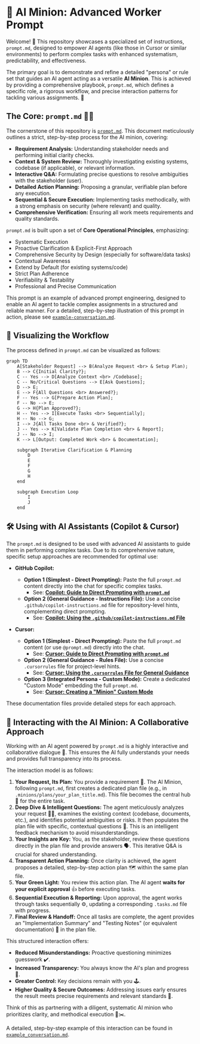 # 🤖 AI Minion: Advanced Worker Prompt

Welcome! 👋 This repository showcases a specialized set of instructions, `prompt.md`, designed to empower AI agents (like those in Cursor or similar environments) to perform complex tasks with enhanced systematism, predictability, and effectiveness.

The primary goal is to demonstrate and refine a detailed "persona" or rule set that guides an AI agent acting as a versatile **AI Minion**. This is achieved by providing a comprehensive playbook, `prompt.md`, which defines a specific role, a rigorous workflow, and precise interaction patterns for tackling various assignments. 🧠

## The Core: `prompt.md` 🧑‍🔧

The cornerstone of this repository is [`prompt.md`](./prompt.md). This document meticulously outlines a strict, step-by-step process for the AI minion, covering:

*   **Requirement Analysis:** Understanding stakeholder needs and performing initial clarity checks.
*   **Context & System Review:** Thoroughly investigating existing systems, codebase (if applicable), or relevant information.
*   **Interactive Q&A:** Formulating precise questions to resolve ambiguities with the stakeholder (user).
*   **Detailed Action Planning:** Proposing a granular, verifiable plan before any execution.
*   **Sequential & Secure Execution:** Implementing tasks methodically, with a strong emphasis on security (where relevant) and quality.
*   **Comprehensive Verification:** Ensuring all work meets requirements and quality standards.

`prompt.md` is built upon a set of **Core Operational Principles**, emphasizing:

*   Systematic Execution
*   Proactive Clarification & Explicit-First Approach
*   Comprehensive Security by Design (especially for software/data tasks)
*   Contextual Awareness
*   Extend by Default (for existing systems/code)
*   Strict Plan Adherence
*   Verifiability & Testability
*   Professional and Precise Communication

This prompt is an example of advanced prompt engineering, designed to enable an AI agent to tackle complex assignments in a structured and reliable manner. For a detailed, step-by-step illustration of this prompt in action, please see [`example-conversation.md`](./docs/example-conversation.md).

## 🌊 Visualizing the Workflow

The process defined in `prompt.md` can be visualized as follows:

```mermaid
graph TD
    A[Stakeholder Request] --> B(Analyze Request <br> & Setup Plan);
    B --> C{Initial Clarity?};
    C -- Yes --> D[Analyze Context <br> /Codebase];
    C -- No/Critical Questions --> E[Ask Questions];
    D --> E;
    E --> F{All Questions <br> Answered?};
    F -- Yes --> G[Prepare Action Plan];
    F -- No --> E;
    G --> H{Plan Approved?};
    H -- Yes --> I[Execute Tasks <br> Sequentially];
    H -- No --> G;
    I --> J{All Tasks Done <br> & Verified?};
    J -- Yes --> K[Validate Plan Completion <br> & Report];
    J -- No --> I;
    K --> L[Output: Completed Work <br> & Documentation];

    subgraph Iterative Clarification & Planning
        D
        E
        F
        G
        H
    end

    subgraph Execution Loop
        I
        J
    end
```

## 🛠️ Using with AI Assistants (Copilot & Cursor)

The `prompt.md` is designed to be used with advanced AI assistants to guide them in performing complex tasks. Due to its comprehensive nature, specific setup approaches are recommended for optimal use:

*   **GitHub Copilot:**
    *   **Option 1 (Simplest - Direct Prompting):** Paste the full `prompt.md` content directly into the chat for specific complex tasks.
        *   See: **[Copilot: Guide to Direct Prompting with `prompt.md`](./docs/copilot_setup_direct_prompting.md)**
    *   **Option 2 (General Guidance - Instructions File):** Use a concise `.github/copilot-instructions.md` file for repository-level hints, complementing direct prompting.
        *   See: **[Copilot: Using the `.github/copilot-instructions.md` File](./docs/copilot_setup_instructions_file.md)**

*   **Cursor:**
    *   **Option 1 (Simplest - Direct Prompting):** Paste the full `prompt.md` content (or use `@prompt.md`) directly into the chat.
        *   See: **[Cursor: Guide to Direct Prompting with `prompt.md`](./docs/cursor_setup_direct_prompting.md)**
    *   **Option 2 (General Guidance - Rules File):** Use a concise `.cursorrules` file for project-level hints.
        *   See: **[Cursor: Using the `.cursorrules` File for General Guidance](./docs/cursor_setup_rules.md)**
    *   **Option 3 (Integrated Persona - Custom Mode):** Create a dedicated "Custom Mode" embedding the full `prompt.md`.
        *   See: **[Cursor: Creating a "Minion" Custom Mode](./docs/cursor_setup_custom_mode.md)**

These documentation files provide detailed steps for each approach.

## 🤝 Interacting with the AI Minion: A Collaborative Approach

Working with an AI agent powered by `prompt.md` is a highly interactive and collaborative dialogue 💬. This ensures the AI fully understands your needs and provides full transparency into its process.

The interaction model is as follows:

1.  **Your Request, Its Plan:** You provide a requirement 📝. The AI Minion, following `prompt.md`, first creates a dedicated plan file (e.g., in `.minions/plans/your_plan_title.md`). This file becomes the central hub 🏡 for the entire task.
2.  **Deep Dive & Intelligent Questions:** The agent meticulously analyzes your request 🕵️‍♂️, examines the existing context (codebase, documents, etc.), and identifies potential ambiguities or risks. It then populates the plan file with specific, contextual questions 🤔. This is an intelligent feedback mechanism to avoid misunderstandings.
3.  **Your Insights are Key:** You, as the stakeholder, review these questions directly in the plan file and provide answers 🗣️. This iterative Q&A is crucial for shared understanding.
4.  **Transparent Action Planning:** Once clarity is achieved, the agent proposes a detailed, step-by-step action plan 🗺️ within the same plan file.
5.  **Your Green Light:** You review this action plan. The AI agent **waits for your explicit approval** 👍 before executing tasks.
6.  **Sequential Execution & Reporting:** Upon approval, the agent works through tasks sequentially ⚙️, updating a corresponding `.tasks.md` file with progress.
7.  **Final Review & Handoff:** Once all tasks are complete, the agent provides an "Implementation Summary" and "Testing Notes" (or equivalent documentation) 📄 in the plan file.

This structured interaction offers:

*   **Reduced Misunderstandings:** Proactive questioning minimizes guesswork ✔️.
*   **Increased Transparency:** You always know the AI's plan and progress 🔎.
*   **Greater Control:** Key decisions remain with you 🕹️.
*   **Higher Quality & Secure Outcomes:** Addressing issues early ensures the result meets precise requirements and relevant standards 🎯.

Think of this as partnering with a diligent, systematic AI minion who prioritizes clarity, and methodical execution 📏✂️.

A detailed, step-by-step example of this interaction can be found in [`example_conversation.md`](./docs/example_conversation.md). 